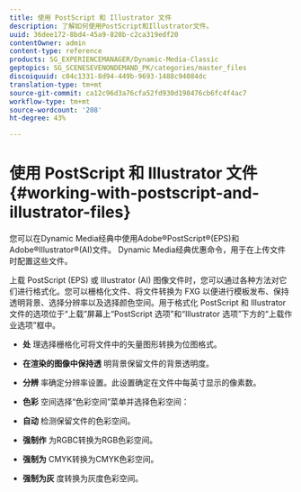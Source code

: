 ```yaml
---
title: 使用 PostScript 和 Illustrator 文件
description: 了解如何使用PostScript和Illustrator文件。
uuid: 36dee172-8bd4-45a9-820b-c2ca319edf20
contentOwner: admin
content-type: reference
products: SG_EXPERIENCEMANAGER/Dynamic-Media-Classic
geptopics: SG_SCENESEVENONDEMAND_PK/categories/master_files
discoiquuid: c04c1331-8d94-449b-9693-1488c94084dc
translation-type: tm+mt
source-git-commit: ca12c96d3a76cfa52fd930d190476cb6fc4f4ac7
workflow-type: tm+mt
source-wordcount: '208'
ht-degree: 43%

---
```



# 使用 PostScript 和 Illustrator 文件{#working-with-postscript-and-illustrator-files}

您可以在Dynamic Media经典中使用Adobe®PostScript®(EPS)和Adobe®Illustrator®(AI)文件。 Dynamic Media经典优惠命令，用于在上传文件时配置这些文件。

上载 PostScript (EPS) 或 Illustrator (AI) 图像文件时，您可以通过各种方法对它们进行格式化。您可以栅格化文件、将文件转换为 FXG 以便进行模板发布、保持透明背景、选择分辨率以及选择颜色空间。用于格式化 PostScript 和 Illustrator 文件的选项位于“上载”屏幕上“PostScript 选项”和“Illustrator 选项”下方的“上载作业选项”框中。

* **处**
理选择栅格化可将文件中的矢量图形转换为位图格式。

* **在渲染的图像中保持透**
明背景保留文件的背景透明度。

* **分辨**
率确定分辨率设置。此设置确定在文件中每英寸显示的像素数。

* **色彩**
空间选择“色彩空间”菜单并选择色彩空间：

* **自动**
检测保留文件的色彩空间。

* **强制作**
为RGBC转换为RGB色彩空间。

* **强制为**
CMYK转换为CMYK色彩空间。

* **强制为灰**
度转换为灰度色彩空间。
